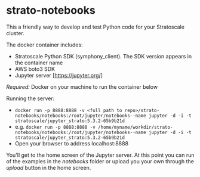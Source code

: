 # strato-notebooks

This a friendly way to develop and test Python code for your Stratoscale cluster.

The docker container includes:
- Stratoscale Python SDK (symphony_client). The SDK version appears in the container name
- AWS boto3 SDK
- Jupyter server [https://jupyter.org/]

*Required:*
Docker on your machine to run the container below

Running the server:

- `docker run -p 8888:8888 -v <full path to repo>/strato-notebooks/notebooks:/root/jupyter/notebooks--name jupyter -d -i -t stratoscale/jupyter_strato:5.3.2-65b9b21d`
- e.g. `docker run -p 8888:8888 -v /home/myname/workdir/strato-notebooks/notebooks:/root/jupyter/notebooks--name jupyter -d -i -t stratoscale/jupyter_strato:5.3.2-65b9b21d`
- Open your browser to address localhost:8888

You'll get to the home screen of the Jupyter server. 
At this point you can run of the examples in the _notebooks_ folder 
or upload you your own through the _upload_ button in the home screen. 








